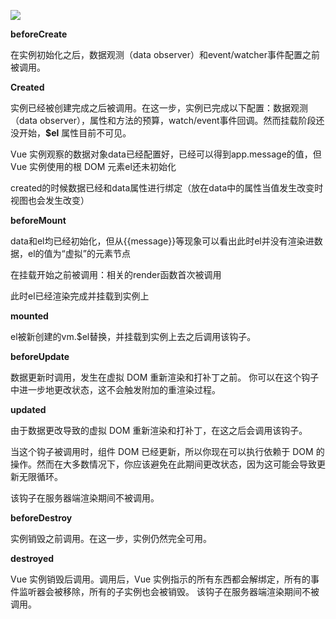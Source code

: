 ![](https://images.cnblogs.com/cnblogs_com/fly_dragon/276813/o_lifecycle-%E6%A0%87%E6%B3%A8%E7%89%88%E6%9C%AC.png)

**beforeCreate**

在实例初始化之后，数据观测（data observer）和event/watcher事件配置之前被调用。

**Created**

实例已经被创建完成之后被调用。在这一步，实例已完成以下配置：数据观测（data observer），属性和方法的预算，watch/event事件回调。然而挂载阶段还没开始，**$el** 属性目前不可见。

Vue 实例观察的数据对象data已经配置好，已经可以得到app.message的值，但Vue 实例使用的根 DOM 元素el还未初始化

created的时候数据已经和data属性进行绑定（放在data中的属性当值发生改变时视图也会发生改变）

**beforeMount** 

data和el均已经初始化，但从{{message}}等现象可以看出此时el并没有渲染进数据，el的值为“虚拟”的元素节点

在挂载开始之前被调用：相关的render函数首次被调用

此时el已经渲染完成并挂载到实例上

**mounted**

el被新创建的vm.$el替换，并挂载到实例上去之后调用该钩子。

**beforeUpdate**

数据更新时调用，发生在虚拟 DOM 重新渲染和打补丁之前。 你可以在这个钩子中进一步地更改状态，这不会触发附加的重渲染过程。

**updated**

由于数据更改导致的虚拟 DOM 重新渲染和打补丁，在这之后会调用该钩子。

当这个钩子被调用时，组件 DOM 已经更新，所以你现在可以执行依赖于 DOM 的操作。然而在大多数情况下，你应该避免在此期间更改状态，因为这可能会导致更新无限循环。

该钩子在服务器端渲染期间不被调用。

**beforeDestroy**

实例销毁之前调用。在这一步，实例仍然完全可用。

**destroyed**

Vue 实例销毁后调用。调用后，Vue 实例指示的所有东西都会解绑定，所有的事件监听器会被移除，所有的子实例也会被销毁。 该钩子在服务器端渲染期间不被调用。